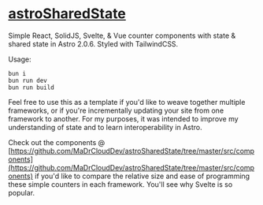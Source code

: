 # [astroSharedState](https://astrosharedstate.netlify.app)

Simple React, SolidJS, Svelte, &amp; Vue counter components with state &amp; shared state in Astro 2.0.6. Styled with TailwindCSS.

Usage:

```
bun i
bun run dev
bun run build
```

Feel free to use this as a template if you'd like to weave together multiple frameworks, or if you're incrementally updating your site from one framework to another. For my purposes, it was intended to improve my understanding of state and to learn interoperability in Astro.

Check out the components @ [https://github.com/MaDrCloudDev/astroSharedState/tree/master/src/components](https://github.com/MaDrCloudDev/astroSharedState/tree/master/src/components) if you'd like to compare the relative size and ease of programming these simple counters in each framework. You'll see why Svelte is so popular.
